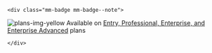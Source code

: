 ```{raw} html
<div class="mm-badge mm-badge--note">
```

![plans-img-yellow](/_static/images/badges/flag_icon_yellow.svg) Available on [Entry, Professional, Enterprise, and Enterprise Advanced](https://mattermost.com/pricing/) plans

```{raw} html
</div>
```


